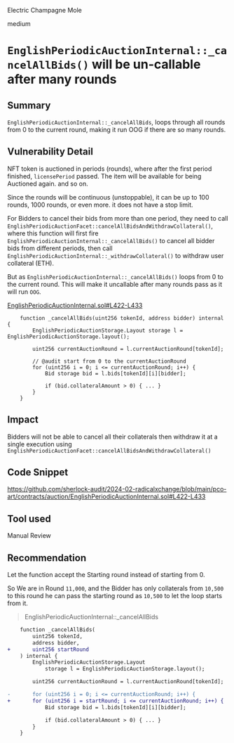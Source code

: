 Electric Champagne Mole

medium

# `EnglishPeriodicAuctionInternal::_cancelAllBids()` will be un-callable after many rounds

## Summary
`EnglishPeriodicAuctionInternal::_cancelAllBids`, loops through all rounds from 0 to the current round, making it run OOG if there are so many rounds. 

## Vulnerability Detail
NFT token is auctioned in periods (rounds), where after the first period finished, `licensePeriod` passed. The item will be available for being Auctioned again. and so on.

Since the rounds will be continuous (unstoppable), it can be up to 100 rounds, 1000 rounds, or even more. it does not have a stop limit.

For Bidders to cancel their bids from more than one period, they need to call `EnglishPeriodicAuctionFacet::cancelAllBidsAndWithdrawCollateral()`, where this function will first fire `EnglishPeriodicAuctionInternal::_cancelAllBids()` to cancel all bidder bids from different periods, then call  `EnglishPeriodicAuctionInternal::_withdrawCollateral()` to withdraw user collateral (ETH).

But as `EnglishPeriodicAuctionInternal::_cancelAllBids()` loops from 0 to the current round. This will make it uncallable after many rounds pass as it will run `OOG`.

[EnglishPeriodicAuctionInternal.sol#L422-L433](https://github.com/sherlock-audit/2024-02-radicalxchange/blob/main/pco-art/contracts/auction/EnglishPeriodicAuctionInternal.sol#L422-L433)
```solidity
    function _cancelAllBids(uint256 tokenId, address bidder) internal {
        EnglishPeriodicAuctionStorage.Layout storage l = EnglishPeriodicAuctionStorage.layout();

        uint256 currentAuctionRound = l.currentAuctionRound[tokenId];

        // @audit start from 0 to the currentAuctionRound
        for (uint256 i = 0; i <= currentAuctionRound; i++) {
            Bid storage bid = l.bids[tokenId][i][bidder];

            if (bid.collateralAmount > 0) { ... }
        }
    }
```


## Impact
Bidders will not be able to cancel all their collaterals then withdraw it at a single execution using `EnglishPeriodicAuctionFacet::cancelAllBidsAndWithdrawCollateral()`

## Code Snippet
https://github.com/sherlock-audit/2024-02-radicalxchange/blob/main/pco-art/contracts/auction/EnglishPeriodicAuctionInternal.sol#L422-L433

## Tool used
Manual Review

## Recommendation
Let the function accept the Starting round instead of starting from 0.

So We are in Round `11,000`, and the Bidder has only collaterals from `10,500` to this round he can pass the starting round as `10,500` to let the loop starts from it.

> EnglishPeriodicAuctionInternal::_cancelAllBids
```diff
    function _cancelAllBids(
        uint256 tokenId,
        address bidder,
+       uint256 startRound
    ) internal {
        EnglishPeriodicAuctionStorage.Layout
            storage l = EnglishPeriodicAuctionStorage.layout();

        uint256 currentAuctionRound = l.currentAuctionRound[tokenId];

-       for (uint256 i = 0; i <= currentAuctionRound; i++) {
+       for (uint256 i = startRound; i <= currentAuctionRound; i++) {
            Bid storage bid = l.bids[tokenId][i][bidder];

            if (bid.collateralAmount > 0) { ... }
        }
    }

```